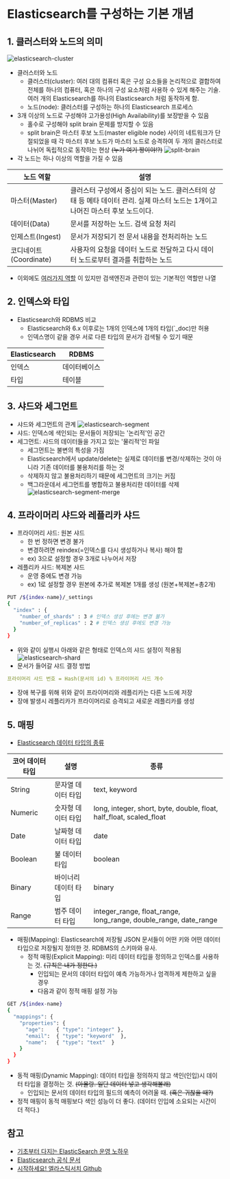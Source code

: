 # Elasticsearch를 구성하는 기본 개념  

## 1. 클러스터와 노드의 의미
![elasticsearch-cluster](images/elasticsearch-cluster.png)
- 클러스터와 노드
  - 클러스터(cluster): 여러 대의 컴퓨터 혹은 구성 요소들을 논리적으로 결합하여 전체를 하나의 컴퓨터, 혹은 하나의 구성 요소처럼 사용하 수 있게 해주는 기술. 여러 개의 Elasticsearch를 하나의 Elasticsearch 처럼 동작하게 함.
  - 노드(node): 클러스터를 구성하는 하나의 Elasticsearch 프로세스
- 3개 이상의 노드로 구성해야 고가용성(High Availability)를 보장받을 수 있음
  - 홀수로 구성해야 split brain 문제를 방지할 수 있음
  - split brain은 마스터 후보 노드(master eligible node) 사이의 네트워크가 단절되었을 때 각 마스터 후보 노드가 마스터 노드로 승격하여 두 개의 클러스터로 나뉘어 독립적으로 동작하는 현상 ~~(누가 여기 짱이야!?)~~
![split-brain](./images/split-brain.png)
- 각 노드는 하나 이상의 역할을 가질 수 있음

| 노드 역할 | 설명 |
| --- | --- |
| 마스터(Master) | 클러스터 구성에서 중심이 되는 노드. 클러스터의 상태 등 메타 데이터 관리. 실제 마스터 노드는 1개이고 나머진 마스터 후보 노드이다. |
| 데이터(Data) | 문서를 저장하는 노드. 검색 요청 처리 |
| 인제스트(Ingest) | 문서가 저장되기 전 문서 내용을 전처리하는 노드 |
| 코디네이트(Coordinate) | 사용자의 요청을 데이터 노드로 전달하고 다시 데이터 노드로부터 결과를 취합하는 노드 |
- 이외에도 [여러가지 역할](https://www.elastic.co/guide/en/elasticsearch/reference/current/modules-node.html#node-roles) 이 있지만 검색엔진과 관련이 있는 기본적인 역할만 나열

## 2. 인덱스와 타입
- Elasticsearch와 RDBMS 비교
  - Elasticsearch와 6.x 이후로는 1개의 인덱스에 1개의 타입(`_doc)만 허용
  - 인덱스명이 같을 경우 서로 다른 타입의 문서가 검색될 수 있기 때문

|Elasticsearch | RDBMS|
|--- | ---|
|인덱스 | 데이터베이스|
|타입 | 테이블|

## 3. 샤드와 세그먼트
- 샤드와 세그먼트의 관계
![elasticsearch-segment](./images/elasticsearch-segment.png)
- 샤드: 인덱스에 색인되는 문서들이 저장되는 '논리적'인 공간
- 세그먼트: 샤드의 데이터들을 가지고 있는 '물리적'인 파일
  - 세그먼트는 불변의 특성을 가짐
  - Elasticsearch에서 update/delete는 실제로 데이터롤 변경/삭제하는 것이 아니라 기존 데이터를 불용처리를 하는 것
  - 삭제하지 않고 불용처리하기 때문에 세그먼트의 크기는 커짐
  - 백그라운데서 세그먼트를 병합하고 불용처리한 데이터를 삭제
![elasticsearch-segment-merge](./images/elasticsearch-segment-merge.jpeg)
    

## 4. 프라이머리 샤드와 레플리카 샤드
- 프라이머리 샤드: 원본 샤드
  - 한 번 정하면 변경 불가
  - 변경하려면 reindex(=인덱스를 다시 생성하거나 복사) 해야 함
  - ex) 3으로 설정할 경우 3개로 나누어서 저장
- 레플리카 샤드: 복제본 샤드
  - 운영 중에도 변경 가능
  - ex) 1로 설정할 경우 원본에 추가로 복제본 1개를 생성 (원본+복제본=총2개)
```bash
PUT /${index-name}/_settings
{
  "index" : {
    "number_of_shards" : 3 # 인덱스 생성 후에는 변경 불가 
    "number_of_replicas" : 2 # 인덱스 생성 후에도 변경 가능
  }
}
```
- 위와 같이 실행시 아래와 같은 형태로 인덱스의 샤드 설정이 적용됨 
![elasticsearch-shard](./images/elasticsearch-shard.png)
- 문서가 들어갈 샤드 결정 방법
```yaml
프라이머리 샤드 번호 = Hash(문서의 id) % 프라이머리 샤드 개수
```
- 장애 복구를 위해 위와 같이 프라이머리와 레플리카는 다른 노드에 저장
- 장애 발생시 레플리카가 프라이머리로 승격되고 새로운 레플리카를 생성

## 5. 매핑
- [Elasticsearch 데이터 타입의 종류](https://www.elastic.co/guide/en/elasticsearch/reference/current/mapping-types.html)

| 코어 데이터 타입 | 설명 | 종류 |
| --- | --- | --- |
| String | 문자열 데이터 타입 | text, keyword |
| Numeric | 숫자형 데이터 타입 | long, integer, short, byte, double, float, half\_float, scaled\_float |
| Date | 날짜형 데이터 타입 | date |
| Boolean | 불 데이터 타입 | boolean |
| Binary | 바이너리 데이터 타입 | binary |
| Range | 범주 데이터 타입 | integer\_range, float\_range, long\_range, double\_range, date\_range |

- 매핑(Mapping): Elasticsearch에 저장될 JSON 문서들이 어떤 키와 어떤 데이터 타입으로 저장될지 정의한 것. RDBMS의 스키마와 유사.
  - 정적 매핑(Explicit Mapping): 미리 데이터 타입을 정의하고 인덱스를 사용하는 것. ~~(규칙은 내가 정한다.)~~
    - 인입되는 문서의 데이터 타입이 예측 가능하거나 엄격하게 제한하고 싶을 경우
    - 다음과 같이 정적 매핑 설정 가능
```bash
GET /${index-name}
{
  "mappings": {
    "properties": {
      "age":    { "type": "integer" },  
      "email":  { "type": "keyword"  }, 
      "name":   { "type": "text"  }     
    }
  }
}
```
    
  - 동적 매핑(Dynamic Mapping): 데이터 타입을 정의하지 않고 색인(인입)시 데이터 타입을 결정하는 것. ~~(아몰랑. 일단 데이터 넣고 생각해볼래)~~
    - 인입되는 문서의 데이터 타입의 필드의 예측이 어려울 때. ~~(혹은 귀찮을 때?)~~ 
  - 정적 매핑이 동적 매핑보다 색인 성능이 더 좋다. (데이터 인입에 소요되는 시간이 더 적다.)

## 참고
- [기초부터 다지는 ElasticSearch 운영 노하우](http://www.yes24.com/Product/Goods/96520155)
- [Elasticsearch 공식 문서](https://www.elastic.co/guide/en/elasticsearch/reference/current/index.html)
- [시작하세요! 엘라스틱서치 Github](https://github.com/wikibook/elasticsearch)
